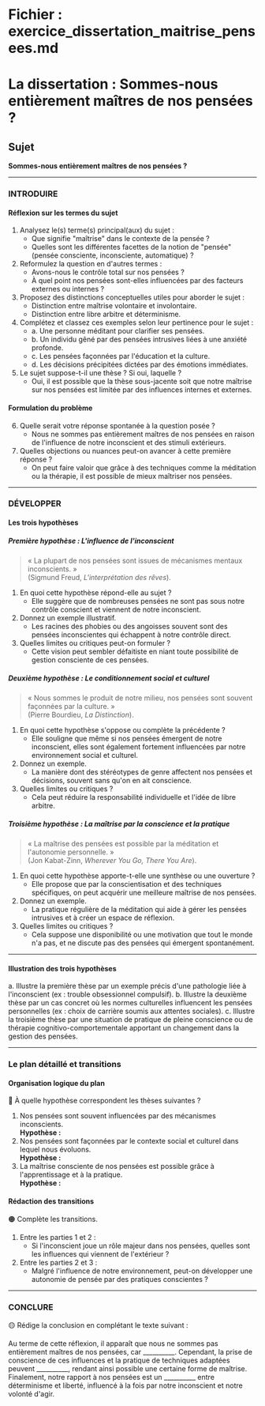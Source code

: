 # Fichier : exercice_dissertation_maitrise_pensees.md

# La dissertation : Sommes-nous entièrement maîtres de nos pensées ?

## Sujet
**Sommes-nous entièrement maîtres de nos pensées ?**

---

### INTRODUIRE

#### Réflexion sur les termes du sujet

1. Analysez le(s) terme(s) principal(aux) du sujet :
   - Que signifie "maîtrise" dans le contexte de la pensée ?
   - Quelles sont les différentes facettes de la notion de "pensée" (pensée consciente, inconsciente, automatique) ?
2. Reformulez la question en d'autres termes :
   - Avons-nous le contrôle total sur nos pensées ?
   - À quel point nos pensées sont-elles influencées par des facteurs externes ou internes ?
3. Proposez des distinctions conceptuelles utiles pour aborder le sujet :
   - Distinction entre maîtrise volontaire et involontaire.
   - Distinction entre libre arbitre et déterminisme.
4. Complétez et classez ces exemples selon leur pertinence pour le sujet :
   - a. Une personne méditant pour clarifier ses pensées.
   - b. Un individu gêné par des pensées intrusives liées à une anxiété profonde.
   - c. Les pensées façonnées par l'éducation et la culture.
   - d. Les décisions précipitées dictées par des émotions immédiates.
5. Le sujet suppose-t-il une thèse ? Si oui, laquelle ?
   - Oui, il est possible que la thèse sous-jacente soit que notre maîtrise sur nos pensées est limitée par des influences internes et externes.

#### Formulation du problème

6. Quelle serait votre réponse spontanée à la question posée ?
   - Nous ne sommes pas entièrement maîtres de nos pensées en raison de l'influence de notre inconscient et des stimuli extérieurs.
7. Quelles objections ou nuances peut-on avancer à cette première réponse ?
   - On peut faire valoir que grâce à des techniques comme la méditation ou la thérapie, il est possible de mieux maîtriser nos pensées.

---

### DÉVELOPPER

#### Les trois hypothèses

##### Première hypothèse : L'influence de l'inconscient

> « La plupart de nos pensées sont issues de mécanismes mentaux inconscients. »  
> (Sigmund Freud, *L'interprétation des rêves*).

1. En quoi cette hypothèse répond-elle au sujet ?
   - Elle suggère que de nombreuses pensées ne sont pas sous notre contrôle conscient et viennent de notre inconscient.
2. Donnez un exemple illustratif.
   - Les racines des phobies ou des angoisses souvent sont des pensées inconscientes qui échappent à notre contrôle direct.
3. Quelles limites ou critiques peut-on formuler ?
   - Cette vision peut sembler défaitiste en niant toute possibilité de gestion consciente de ces pensées.

##### Deuxième hypothèse : Le conditionnement social et culturel

> « Nous sommes le produit de notre milieu, nos pensées sont souvent façonnées par la culture. »  
> (Pierre Bourdieu, *La Distinction*).

1. En quoi cette hypothèse s'oppose ou complète la précédente ?
   - Elle souligne que même si nos pensées émergent de notre inconscient, elles sont également fortement influencées par notre environnement social et culturel.
2. Donnez un exemple.
   - La manière dont des stéréotypes de genre affectent nos pensées et décisions, souvent sans qu'on en ait conscience.
3. Quelles limites ou critiques ?
   - Cela peut réduire la responsabilité individuelle et l'idée de libre arbitre.

##### Troisième hypothèse : La maîtrise par la conscience et la pratique

> « La maîtrise des pensées est possible par la méditation et l'autonomie personnelle. »  
> (Jon Kabat-Zinn, *Wherever You Go, There You Are*).

1. En quoi cette hypothèse apporte-t-elle une synthèse ou une ouverture ?
   - Elle propose que par la conscientisation et des techniques spécifiques, on peut acquérir une meilleure maîtrise de nos pensées.
2. Donnez un exemple.
   - La pratique régulière de la méditation qui aide à gérer les pensées intrusives et à créer un espace de réflexion.
3. Quelles limites ou critiques ?
   - Cela suppose une disponibilité ou une motivation que tout le monde n'a pas, et ne discute pas des pensées qui émergent spontanément.

---

#### Illustration des trois hypothèses

a. Illustre la première thèse par un exemple précis d'une pathologie liée à l'inconscient (ex : trouble obsessionnel compulsif).
b. Illustre la deuxième thèse par un cas concret où les normes culturelles influencent les pensées personnelles (ex : choix de carrière soumis aux attentes sociales).
c. Illustre la troisième thèse par une situation de pratique de pleine conscience ou de thérapie cognitivo-comportementale apportant un changement dans la gestion des pensées.

---

### Le plan détaillé et transitions

#### Organisation logique du plan

🔴 À quelle hypothèse correspondent les thèses suivantes ?

1. Nos pensées sont souvent influencées par des mécanismes inconscients.  
   **Hypothèse :** 
2. Nos pensées sont façonnées par le contexte social et culturel dans lequel nous évoluons.  
   **Hypothèse :**
3. La maîtrise consciente de nos pensées est possible grâce à l'apprentissage et à la pratique.  
   **Hypothèse :**

#### Rédaction des transitions

🟠 Complète les transitions.

1. Entre les parties 1 et 2 :  
   - Si l'inconscient joue un rôle majeur dans nos pensées, quelles sont les influences qui viennent de l'extérieur ?
2. Entre les parties 2 et 3 :  
   - Malgré l'influence de notre environnement, peut-on développer une autonomie de pensée par des pratiques conscientes ?

---

### CONCLURE

🟡 Rédige la conclusion en complétant le texte suivant :

Au terme de cette réflexion, il apparaît que nous ne sommes pas entièrement maîtres de nos pensées, car __________. Cependant, la prise de conscience de ces influences et la pratique de techniques adaptées peuvent __________, rendant ainsi possible une certaine forme de maîtrise. Finalement, notre rapport à nos pensées est un __________ entre déterminisme et liberté, influencé à la fois par notre inconscient et notre volonté d'agir.